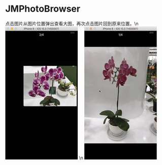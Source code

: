 # JMPhotoBrowser
点击图片从图片位置弹出查看大图，再次点击图片回到原来位置。\n
![image](https://raw.githubusercontent.com/LiuQingying/JMPhotoBrowser/master/images/20170813-135134.gif) \n
![image](https://raw.githubusercontent.com/LiuQingying/JMPhotoBrowser/master/images/20170813-135220.gif)

